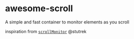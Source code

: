 # awesome-scroll
A simple and fast container to monitor elements as you scroll

inspiration from [`scrollMonitor`](https://github.com/stutrek/scrollMonitor) @stutrek
